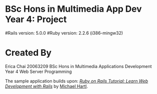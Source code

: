 # BSc Hons in Multimedia App Dev Year 4: Project

#Rails version: 5.0.0
#Ruby version: 2.2.6 (i386-mingw32)

# Created By
Erica Chai 
20063209
BSc Hons in Multimedia Applications Development 
Year 4
Web Server Programming 

The sample application builds upon:
[*Ruby on Rails Tutorial:
Learn Web Development with Rails*](http://www.railstutorial.org/)
by [Michael Hartl](http://www.michaelhartl.com/).